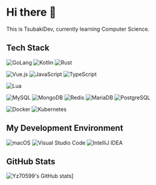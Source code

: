 # Hi there 👋
This is TsubakiDev, currently learning Computer Science.

## Tech Stack
![GoLang](https://img.shields.io/badge/golang-gray?style=for-the-badge&logo=go&logoColor=%2300ADD8)
![Kotlin](https://img.shields.io/badge/Kotlin-gray?style=for-the-badge&logo=kotlin)
![Rust](https://img.shields.io/badge/rust-gray?style=for-the-badge&logo=rust)

![Vue.js](https://img.shields.io/badge/vue.js-gray?style=for-the-badge&logo=vuedotjs)
![JavaScript](https://img.shields.io/badge/javascript-gray?style=for-the-badge&logo=javascript)
![TypeScript](https://img.shields.io/badge/typescript-gray?style=for-the-badge&logo=typescript)

![Lua](https://img.shields.io/badge/lua-gray?style=for-the-badge&logo=lua)

![MySQL](https://img.shields.io/badge/mysql-gray?style=for-the-badge&logo=mysql)
![MongoDB](https://img.shields.io/badge/mongodb-gray?style=for-the-badge&logo=mongodb)
![Redis](https://img.shields.io/badge/redis-gray?style=for-the-badge&logo=redis)
![MariaDB](https://img.shields.io/badge/mariadb-gray?style=for-the-badge&logo=mariadb)
![PostgreSQL](https://img.shields.io/badge/postgresql-gray?style=for-the-badge&logo=postgresql)

![Docker](https://img.shields.io/badge/docker-gray?style=for-the-badge&logo=docker)
![Kubernetes](https://img.shields.io/badge/kubernetes-gray?style=for-the-badge&logo=kubernetes)

## My Development Environment
![macOS](https://img.shields.io/badge/macos%20sonoma-gray?style=for-the-badge&logo=macos)
![Visual Studio Code](https://img.shields.io/badge/visual%20studio%20code-gray?style=for-the-badge&logo=visualstudiocode)
![IntelliJ IDEA](https://img.shields.io/badge/intellij%20idea-gray?style=for-the-badge&logo=intellijidea)

## GitHub Stats
![Yz70599's GitHub stats](https://github-readme-stats.vercel.app/api?username=Yz70599)]
